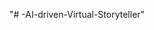 "# -AI-driven-Virtual-Storyteller" 
<!-- 
echo "# -AI-driven-Virtual-Storyteller" >> README.md
git init
git add README.md
git commit -m "first commit"
git branch -M main
git remote add origin https://github.com/luannt0801/-AI-driven-Virtual-Storyteller.git
git push -u origin main -->